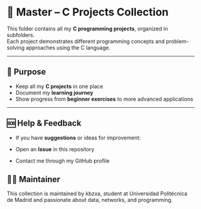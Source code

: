 # 📂 Master – C Projects Collection

This folder contains all my **C programming projects**, organized in subfolders.  
Each project demonstrates different programming concepts and problem-solving approaches using the C language.  

---

## 🎯 Purpose
- Keep all my **C projects** in one place  
- Document my **learning journey**  
- Show progress from **beginner exercises** to more advanced applications  

---

## 🆘 Help & Feedback

- If you have **suggestions** or ideas for improvement:

- Open an **Issue** in this repository

- Contact me through my GitHub profile

## 👨‍💻 Maintainer

This collection is maintained by kbzxa,
student at Universidad Politécnica de Madrid and passionate about data, networks, and programming.
